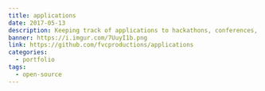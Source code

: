 ```yaml
---
title: applications
date: 2017-05-13
description: Keeping track of applications to hackathons, conferences, scholarships, etc. 📝️
banner: https://i.imgur.com/7UuyI1b.png
link: https://github.com/fvcproductions/applications
categories:
  - portfolio
tags:
  - open-source
---
```

